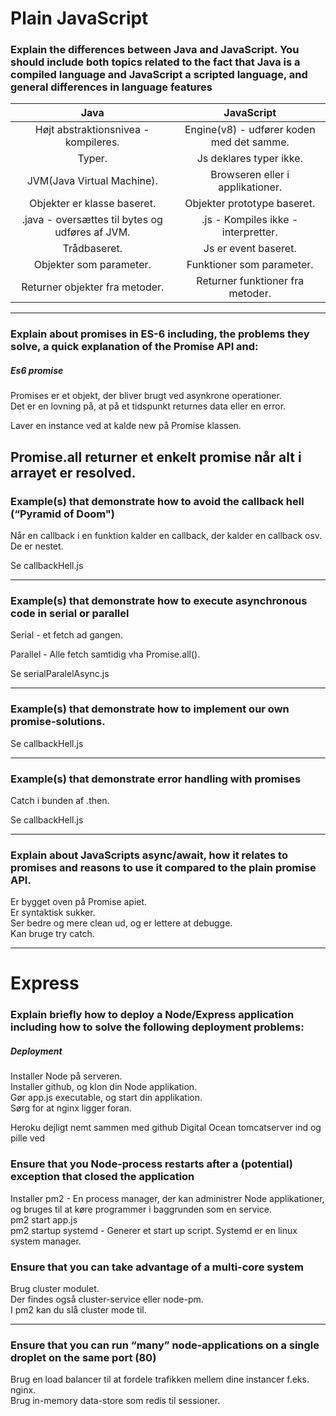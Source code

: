 # Plain JavaScript
### Explain the differences between Java and JavaScript. You should include both topics related to the fact that Java is a compiled language and JavaScript a scripted language, and general differences in language features
| Java | JavaScript |
| :-------------: |:-------------:|
| Højt abstraktionsnivea - kompileres. | Engine(v8) - udfører koden med det samme. |
Typer.  | Js deklares typer ikke.
JVM(Java Virtual Machine).  | Browseren eller i applikationer.
Objekter er klasse baseret.  | Objekter prototype baseret. 
.java - oversættes til bytes og udføres af JVM.  | .js - Kompiles ikke - interpretter.
Trådbaseret.  |  Js er event baseret. 
Objekter som parameter.  | Funktioner som parameter. 
Returner objekter fra metoder.  | Returner funktioner fra metoder.

---

### Explain about promises in ES-6 including, the problems they solve, a quick explanation of the Promise API and:
##### Es6 promise
Promises er et objekt, der bliver brugt ved asynkrone operationer.  
Det er en lovning på, at på et tidspunkt returnes data eller en error.  

Laver en instance ved at kalde new på Promise klassen.  

Promise.all returner et enkelt promise når alt i arrayet er resolved.  
---

### Example(s) that demonstrate how to avoid the callback hell  (“Pyramid of Doom")
Når en callback i en funktion kalder en callback, der kalder en callback osv. De er nestet.  

Se callbackHell.js  

---

### Example(s) that demonstrate how to execute asynchronous code in serial or parallel
Serial - et fetch ad gangen.  

Parallel - Alle fetch samtidig vha Promise.all().  

Se serialParalelAsync.js  

---

### Example(s) that demonstrate how to implement our own promise-solutions.
Se callbackHell.js  

---

### Example(s) that demonstrate error handling with promises
Catch i bunden af .then.  

Se callbackHell.js  

---

### Explain about JavaScripts async/await, how it relates to promises and reasons to use it compared to the plain promise API.
Er bygget oven på Promise apiet.  
Er syntaktisk sukker.  
Ser bedre og mere clean ud, og er lettere at debugge.  
Kan bruge try catch.  

---

# Express
### Explain briefly how to deploy a Node/Express application including how to solve the following deployment problems:

##### Deployment
Installer Node på serveren.  
Installer github, og klon din Node applikation.  
Gør app.js executable, og start din applikation.  
Sørg for at nginx ligger foran.  

Heroku dejligt nemt sammen med github
Digital Ocean tomcatserver ind og pille ved 


### Ensure that you Node-process restarts after a (potential) exception that closed the application
Installer pm2 - En process manager, der kan administrer Node applikationer, og bruges til at køre programmer i baggrunden som en service.  
pm2 start app.js  
pm2 startup systemd - Generer et start up script. Systemd er en linux system manager.  


### Ensure that you can take advantage of a multi-core system
Brug cluster modulet.  
Der findes også cluster-service eller node-pm.  
I pm2 kan du slå cluster mode til. 

---

### Ensure that you can run “many” node-applications on a single droplet on the same port (80)
Brug en load balancer til at fordele trafikken mellem dine instancer f.eks. nginx.  
Brug in-memory data-store som redis til sessioner.  
